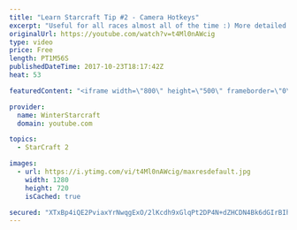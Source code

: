 ```yaml
---
title: "Learn Starcraft Tip #2 - Camera Hotkeys"
excerpt: "Useful for all races almost all of the time :) More detailed guides/tutorials under the learn to play starcraft playlist."
originalUrl: https://youtube.com/watch?v=t4Ml0nAWcig
type: video
price: Free
length: PT1M56S
publishedDateTime: 2017-10-23T18:17:42Z
heat: 53

featuredContent: "<iframe width=\"800\" height=\"500\" frameborder=\"0\" src=\"https://www.youtube.com/embed/t4Ml0nAWcig\" allow=\"accelerometer; autoplay; encrypted-media; gyroscope; picture-in-picture\" allowfullscreen></iframe>"

provider:
  name: WinterStarcraft
  domain: youtube.com

topics:
  - StarCraft 2

images:
  - url: https://i.ytimg.com/vi/t4Ml0nAWcig/maxresdefault.jpg
    width: 1280
    height: 720
    isCached: true

secured: "XTxBp4iQE2PviaxYrNwqgExO/2lKcdh9xGlqPt2DP4N+dZHCDN4Bk6dGIrBIhoANEY+qomojitkOcXqajvKusODi8YjdGtVRuLHySnmJ2y4/8h43eRV2hq03SNpNd9N0zbeCOyofRylGP/uWloAazNODhc7FSOspjuvWsCO7DHMV19/LjNZ7LVL9DqyWe58Pn3P6H6/TX/LzX+m3tVDbKbUjMohoIxQHNl7o3iZvP/hMtta3jKH/q6uf2H4sJh3r9YX5Xl0RuU4srDcBdea/ZEQ0wvb72oJfLC2TglKm2XdlObXIjm29M2Rc1f2ltGm2J5Yg1OjBAPY18T/8d0fiE+/HLtKI2Qgty5c9iqiwUswayvOl3rbuMN8sAYllqntmkjj6zQFcFK1fRaIg63m8p93Bq6rjzaKUS25gbIPYKQ0=;/keJ46M1b3FB7GdpBzoiDg=="
---
```


